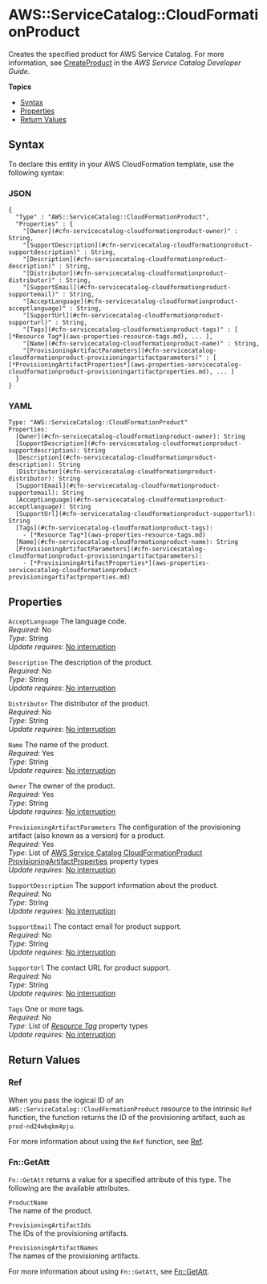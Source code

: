 # AWS::ServiceCatalog::CloudFormationProduct<a name="aws-resource-servicecatalog-cloudformationproduct"></a>

Creates the specified product for AWS Service Catalog\. For more information, see [CreateProduct](https://docs.aws.amazon.com/servicecatalog/latest/dg/API_CreateProduct.html) in the *AWS Service Catalog Developer Guide*\.

**Topics**
+ [Syntax](#aws-resource-servicecatalog-cloudformationproduct-syntax)
+ [Properties](#aws-resource-servicecatalog-cloudformationproduct-properties)
+ [Return Values](#aws-resource-servicecatalog-cloudformationproduct-returnvalues)

## Syntax<a name="aws-resource-servicecatalog-cloudformationproduct-syntax"></a>

To declare this entity in your AWS CloudFormation template, use the following syntax:

### JSON<a name="aws-resource-servicecatalog-cloudformationproduct-syntax.json"></a>

```
{
  "Type" : "AWS::ServiceCatalog::CloudFormationProduct",
  "Properties" : {
    "[Owner](#cfn-servicecatalog-cloudformationproduct-owner)" : String,
    "[SupportDescription](#cfn-servicecatalog-cloudformationproduct-supportdescription)" : String,
    "[Description](#cfn-servicecatalog-cloudformationproduct-description)" : String,
    "[Distributor](#cfn-servicecatalog-cloudformationproduct-distributor)" : String,
    "[SupportEmail](#cfn-servicecatalog-cloudformationproduct-supportemail)" : String,
    "[AcceptLanguage](#cfn-servicecatalog-cloudformationproduct-acceptlanguage)" : String,
    "[SupportUrl](#cfn-servicecatalog-cloudformationproduct-supporturl)" : String,
    "[Tags](#cfn-servicecatalog-cloudformationproduct-tags)" : [ [*Resource Tag*](aws-properties-resource-tags.md), ... ],
    "[Name](#cfn-servicecatalog-cloudformationproduct-name)" : String,
    "[ProvisioningArtifactParameters](#cfn-servicecatalog-cloudformationproduct-provisioningartifactparameters)" : [ [*ProvisioningArtifactProperties*](aws-properties-servicecatalog-cloudformationproduct-provisioningartifactproperties.md), ... ]
  }
}
```

### YAML<a name="aws-resource-servicecatalog-cloudformationproduct-syntax.yaml"></a>

```
Type: "AWS::ServiceCatalog::CloudFormationProduct"
Properties:
  [Owner](#cfn-servicecatalog-cloudformationproduct-owner): String
  [SupportDescription](#cfn-servicecatalog-cloudformationproduct-supportdescription): String
  [Description](#cfn-servicecatalog-cloudformationproduct-description): String
  [Distributor](#cfn-servicecatalog-cloudformationproduct-distributor): String
  [SupportEmail](#cfn-servicecatalog-cloudformationproduct-supportemail): String
  [AcceptLanguage](#cfn-servicecatalog-cloudformationproduct-acceptlanguage): String
  [SupportUrl](#cfn-servicecatalog-cloudformationproduct-supporturl): String
  [Tags](#cfn-servicecatalog-cloudformationproduct-tags): 
    - [*Resource Tag*](aws-properties-resource-tags.md)
  [Name](#cfn-servicecatalog-cloudformationproduct-name): String
  [ProvisioningArtifactParameters](#cfn-servicecatalog-cloudformationproduct-provisioningartifactparameters): 
    - [*ProvisioningArtifactProperties*](aws-properties-servicecatalog-cloudformationproduct-provisioningartifactproperties.md)
```

## Properties<a name="aws-resource-servicecatalog-cloudformationproduct-properties"></a>

`AcceptLanguage`  <a name="cfn-servicecatalog-cloudformationproduct-acceptlanguage"></a>
The language code\.  
*Required*: No  
*Type*: String  
*Update requires*: [No interruption](using-cfn-updating-stacks-update-behaviors.md#update-no-interrupt)

`Description`  <a name="cfn-servicecatalog-cloudformationproduct-description"></a>
The description of the product\.  
*Required*: No  
*Type*: String  
*Update requires*: [No interruption](using-cfn-updating-stacks-update-behaviors.md#update-no-interrupt)

`Distributor`  <a name="cfn-servicecatalog-cloudformationproduct-distributor"></a>
The distributor of the product\.  
*Required*: No  
*Type*: String  
*Update requires*: [No interruption](using-cfn-updating-stacks-update-behaviors.md#update-no-interrupt)

`Name`  <a name="cfn-servicecatalog-cloudformationproduct-name"></a>
The name of the product\.  
*Required*: Yes  
*Type*: String  
*Update requires*: [No interruption](using-cfn-updating-stacks-update-behaviors.md#update-no-interrupt)

`Owner`  <a name="cfn-servicecatalog-cloudformationproduct-owner"></a>
The owner of the product\.  
*Required*: Yes  
*Type*: String  
*Update requires*: [No interruption](using-cfn-updating-stacks-update-behaviors.md#update-no-interrupt)

`ProvisioningArtifactParameters`  <a name="cfn-servicecatalog-cloudformationproduct-provisioningartifactparameters"></a>
The configuration of the provisioning artifact \(also known as a version\) for a product\.  
*Required*: Yes  
*Type*: List of [AWS Service Catalog CloudFormationProduct ProvisioningArtifactProperties](aws-properties-servicecatalog-cloudformationproduct-provisioningartifactproperties.md) property types  
*Update requires*: [No interruption](using-cfn-updating-stacks-update-behaviors.md#update-no-interrupt)

`SupportDescription`  <a name="cfn-servicecatalog-cloudformationproduct-supportdescription"></a>
The support information about the product\.  
*Required*: No  
*Type*: String  
*Update requires*: [No interruption](using-cfn-updating-stacks-update-behaviors.md#update-no-interrupt)

`SupportEmail`  <a name="cfn-servicecatalog-cloudformationproduct-supportemail"></a>
The contact email for product support\.  
*Required*: No  
*Type*: String  
*Update requires*: [No interruption](using-cfn-updating-stacks-update-behaviors.md#update-no-interrupt)

`SupportUrl`  <a name="cfn-servicecatalog-cloudformationproduct-supporturl"></a>
The contact URL for product support\.  
*Required*: No  
*Type*: String  
*Update requires*: [No interruption](using-cfn-updating-stacks-update-behaviors.md#update-no-interrupt)

`Tags`  <a name="cfn-servicecatalog-cloudformationproduct-tags"></a>
One or more tags\.  
*Required*: No  
*Type*: List of [*Resource Tag*](aws-properties-resource-tags.md) property types  
*Update requires*: [No interruption](using-cfn-updating-stacks-update-behaviors.md#update-no-interrupt)

## Return Values<a name="aws-resource-servicecatalog-cloudformationproduct-returnvalues"></a>

### Ref<a name="aws-resource-servicecatalog-cloudformationproduct-ref"></a>

When you pass the logical ID of an `AWS::ServiceCatalog::CloudFormationProduct` resource to the intrinsic `Ref` function, the function returns the ID of the provisioning artifact, such as `prod-nd24wbqkm4pju`\.

For more information about using the `Ref` function, see [Ref](intrinsic-function-reference-ref.md)\.

### Fn::GetAtt<a name="aws-resource-servicecatalog-cloudformationproduct-getatt"></a>

 `Fn::GetAtt` returns a value for a specified attribute of this type\. The following are the available attributes\.

`ProductName`  
The name of the product\.

`ProvisioningArtifactIds`  
The IDs of the provisioning artifacts\.

`ProvisioningArtifactNames`  
The names of the provisioning artifacts\.

For more information about using `Fn::GetAtt`, see [Fn::GetAtt](intrinsic-function-reference-getatt.md)\.
